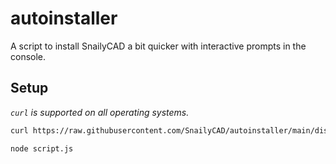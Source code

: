 # autoinstaller

A script to install SnailyCAD a bit quicker with interactive prompts in the console.

## Setup

_`curl` is supported on all operating systems._

```sh
curl https://raw.githubusercontent.com/SnailyCAD/autoinstaller/main/dist/index.js > script.js

node script.js
```
